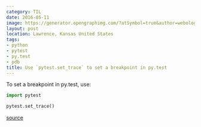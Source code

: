 ```yaml
---
category: TIL
date: 2016-05-11
image: https://generator.opengraphimg.com/?atSymbol=true&author=webology&authorSize=text-2xl&style=modern&tags=python%2Cpytest%2Cpy.test%2Cpdb&title=Use+%60pytest.set_trace%60+to+set+a+breakpoint+in+py.test
layout: post
location: Lawrence, Kansas United States
tags:
- python
- pytest
- py.test
- pdb
title: Use `pytest.set_trace` to set a breakpoint in py.test
---
```


To set a breakpoint in py.test, use:

```python
import pytest

pytest.set_trace()
```

[source](https://docs.pytest.org/en/latest/usage.html?highlight=breakpoint#setting-a-breakpoint-aka-set-trace)

